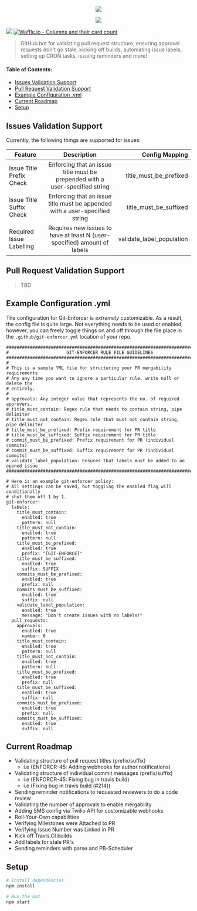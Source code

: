 
<p align="center">
  <img src="https://i.imgur.com/tOQ5Bhh.png"/>
</p>


<p align="center">
  <a href="https://github.com/apps/git-enforcer">
    <img src="https://i.imgur.com/0n2G4WX.png"/>
  </a>
</p>

![](https://img.shields.io/badge/GitEnforcer-v0.0.1-green.svg)
[![Waffle.io - Columns and their card count](https://badge.waffle.io/Schachte/Git-Enforcer.svg?columns=all)](https://waffle.io/Schachte/Git-Enforcer)

> GitHub bot for validating pull request structure, ensuring approval requests don't go stale, kicking off builds, automating issue labels, setting up CRON tasks, issuing reminders and more!

#### Table of Contents: 

- [Issues Validation Support](#issues-validation-support)
- [Pull Request Validation Support](#pull-request-validation-support)
- [Example Configuration .yml](#example-configuration-yml)
- [Current Roadmap](#current-roadmap)
- [Setup](#setup)


## Issues Validation Support

Currently, the following things are supported for issues:

| Feature        | Description           | Config Mapping  |
| ------------- |:-------------:| -----:|
| Issue Title Prefix Check      | Enforcing that an issue title must be prepended with a user-specified string | title_must_be_prefixed |
| Issue Title Suffix Check      | Enforcing that an issue title must be appended with a user-specified string      |   title_must_be_suffixed |
| Required Issue Labelling | Requires new issues to have at least N (user-specified) amount of labels      |    validate_label_population |


## Pull Request Validation Support

> TBD
    
## Example Configuration .yml

The configuration for Git-Enforcer is _extremely_ customizable. As a result, the config file is quite large. Not everything needs to be used or enabled, however, you can freely toggle things on and off through the file place in the `.github/git-enforcer.yml` location of your repo. 

```
#############################################################################
#                      GIT-ENFORCER RULE FILE GUIDELINES
#############################################################################
#
# This is a sample YML file for structuring your PR mergability requirements
# Any any time you want to ignore a particular rule, write null or delete the
# entirely.
#
# approvals: Any integer value that represents the no. of required approvers.
# title_must_contain: Regex rule that needs to contain string, pipe delimiter
# title_must_not_contain: Regex rule that must not contain string, pipe delimiter
# title_must_be_prefixed: Prefix requirement for PR title
# title_must_be_suffixed: Suffix requirement for PR title
# commit_must_be_prefixed: Prefix requirement for PR (individual commits)
# commit_must_be_suffixed: Suffix requirement for PR (individual commits)
# validate_label_population: Ensures that labels must be added to an opened issue
#############################################################################

# Here is an example git-enforcer policy:
# All settings can be saved, but toggling the enabled flag will conditionally
# shut them off 1 by 1.
git-enforcer:
  labels:
    title_must_contain:
      enabled: true
      pattern: null
    title_must_not_contain:
      enabled: true
      pattern: null
    title_must_be_prefixed:
      enabled: true
      prefix: "[GIT-ENFORCE]"
    title_must_be_suffixed:
      enabled: true
      suffix: SUFFIX
    commits_must_be_prefixed:
      enabled: true
      prefix: null
    commits_must_be_suffixed:
      enabled: true
      suffix: null
    validate_label_population:
      enabled: true
      message: "Don't create issues with no labels!"
  pull_requests:
    approvals:
      enabled: true
      number: 0
    title_must_contain:
      enabled: true
      pattern: null
    title_must_not_contain:
      enabled: true
      pattern: null
    title_must_be_prefixed:
      enabled: true
      prefix: null
    title_must_be_suffixed:
      enabled: true
      suffix: null
    commits_must_be_prefixed:
      enabled: true
      prefix: null
    commits_must_be_suffixed:
      enabled: true
      suffix: null
```


## Current Roadmap
- Validating structure of pull request titles (prefix/suffix)
  - i.e (ENFORCR-45: Adding webhooks for author notifications)
- Validating structure of individual commit messages (prefix/suffix)
  - i.e (ENFORCR-45: Fixing bug in travis build)
  - i.e (Fixing bug in travis build (#214))
- Sending reminder notifications to requested reviewers to do a code review
- Validating the number of approvals to enable mergability
- Adding SMS config via Twilio API for customizable webhooks
- Roll-Your-Own capabilities
- Verifying Milestones were Attached to PR
- Verifying Issue Number was Linked in PR
- Kick off Travis.CI builds
- Add labels for stale PR's 
- Sending reminders with parse and PB-Scheduler
 
## Setup

```sh
# Install dependencies
npm install

# Run the bot
npm start
```
